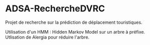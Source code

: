 # ADSA-RechercheDVRC
Projet de recherche sur la prédiction de déplacement touristiques.

Utilisation d'un HMM : Hidden Markov Model sur un arbre à préfixe. 
Utlisation de Alergia pour réduire l'arbre.
